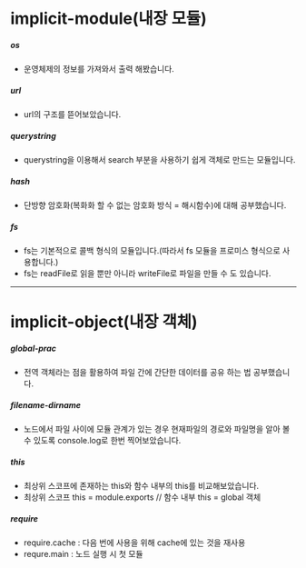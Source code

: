 # implicit-module(내장 모듈)
  ##### os
  - 운영체제의 정보를 가져와서 출력 해봤습니다.
  ##### url
  - url의 구조를 뜯어보았습니다.
  ##### querystring
  - querystring을 이용해서 search 부분을 사용하기 쉽게 객체로 만드는 모듈입니다.
  ##### hash
  - 단방향 암호화(복화화 할 수 없는 암호화 방식 = 해시함수)에 대해 공부했습니다.
  ##### fs
  - fs는 기본적으로 콜백 형식의 모듈입니다.(따라서 fs 모듈을 프로미스 형식으로 사용합니다.)
  - fs는 readFile로 읽을 뿐만 아니라 writeFile로 파일을 만들 수 도 있습니다.

---


  # implicit-object(내장 객체)
  ##### global-prac
  - 전역 객체라는 점을 활용하여 파일 간에 간단한 데이터를 공유 하는 법 공부했습니다.
  ##### filename-dirname
  - 노드에서 파일 사이에 모듈 관계가 있는 경우 현재파일의 경로와 파일명을 알아 볼 수 있도록 console.log로 한번 찍어보았습니다.
  ##### this
  - 최상위 스코프에 존재하는 this와 함수 내부의 this를 비교해보았습니다.
  - 최상위 스코프 this = module.exports // 함수 내부 this = global 객체
  ##### require
  - require.cache : 다음 번에 사용을 위해 cache에 있는 것을 재사용
  - requre.main : 노드 실행 시 첫 모듈